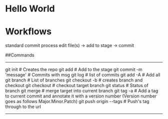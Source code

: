 # Hello World

# Workflows

standard commit process
 edit file(s) -> add to stage -> commit

##Commands

---
git init                    # Creates the repo
git add <filename>          # Add to the stage
git commit -m 'message'     # Commits with msg
git log                     # list of commits
git add -A                  # Add all
git branch                  # List of branches
git checkout -b <branch>    # creates branch and checkout
git checkout <branch>       # checkout target branch
git status                  # Status of branch
git merge  <branchName>     # merge target into current branch
git tag -a <version number> # Add a tag to current commit and annotate it with a version number (Version number goes as follows Major.Minor.Patch)
git push origin --tags      # Push's tag through to the url

---